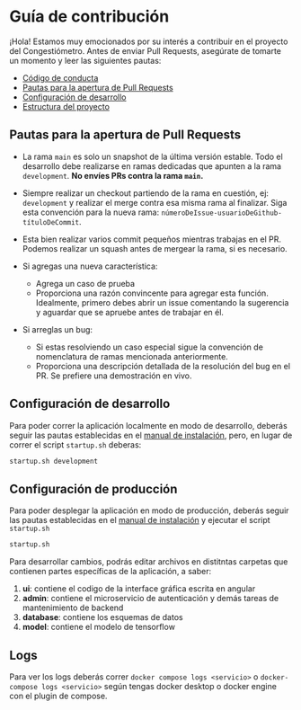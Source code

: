 # Guía de contribución

¡Hola! Estamos muy emocionados por su interés a contribuir en el proyecto del Congestiómetro. Antes de enviar Pull Requests, asegúrate de tomarte un momento y leer las siguientes pautas:

- [Código de conducta](CODE_OF_CONDUCT.md)
- [Pautas para la apertura de Pull Requests](#pautas-para-la-apertura-de-pull-requests)
- [Configuración de desarrollo](#configuración-de-desarrollo)
- [Estructura del proyecto](#estructura-del-proyecto)

## Pautas para la apertura de Pull Requests

- La rama `main` es solo un snapshot de la última versión estable. Todo el desarrollo debe realizarse en ramas dedicadas que apunten a la rama `development`. **No envíes PRs contra la rama `main`.**

- Siempre realizar un checkout partiendo de la rama en cuestión, ej: `development` y realizar el merge contra esa misma rama al finalizar. Siga esta convención para la nueva rama: `númeroDeIssue-usuarioDeGithub-títuloDeCommit`.

- Esta bien realizar varios commit pequeños mientras trabajas en el PR. Podemos realizar un squash antes de mergear la rama, si es necesario.

- Si agregas una nueva característica:

  - Agrega un caso de prueba
  - Proporciona una razón convincente para agregar esta función. Idealmente, primero debes abrir un issue comentando la sugerencia y aguardar que se apruebe antes de trabajar en él.

- Si arreglas un bug:
  - Si estas resolviendo un caso especial sigue la convención de nomenclatura de ramas mencionada anteriormente.
  - Proporciona una descripción detallada de la resolución del bug en el PR. Se prefiere una demostración en vivo.

## Configuración de desarrollo

Para poder correr la aplicación localmente en modo de desarrollo, deberás seguir las pautas establecidas en el [manual de instalación](INSTALL.md), pero, en lugar de correr el script `startup.sh` deberas:

```bash
startup.sh development
```

## Configuración de producción

Para poder desplegar la aplicación en modo de producción, deberás seguir las pautas establecidas en el [manual de instalación](INSTALL.md) y ejecutar el script `startup.sh`

```bash
startup.sh
```

Para desarrollar cambios, podrás editar archivos en distitntas carpetas que contienen partes específicas de la aplicación, a saber:

1. **ui**: contiene el codigo de la interface gráfica escrita en angular
2. **admin**: contiene el microservicio de autenticación y demás tareas de mantenimiento de backend
3. **database**: contiene los esquemas de datos
4. **model**: contiene el modelo de tensorflow

## Logs

Para ver los logs deberás correr `docker compose logs <servicio>` o `docker-compose logs <servicio>` según tengas docker desktop o docker engine con el plugin de compose.
